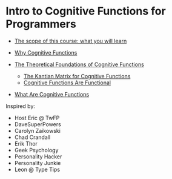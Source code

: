 # Intro to Cognitive Functions for Programmers

* [The scope of this course: what you will learn](scope.md)

* [Why Cognitive Functions](why_cogfuncs.md)

* [The Theoretical Foundations of Cognitive Functions](foundations.md)
    * [The Kantian Matrix for Cognitive Functions](matrix.md)
    * [Cognitive Functions Are Functional](cog_funcs_are_functional.md)

* [What Are Cognitive Functions](what_cogfuncs.md)


Inspired by:

* Host Eric @ TwFP
* DaveSuperPowers
* Carolyn Zaikowski
* Chad Crandall
* Erik Thor
* Geek Psychology
* Personality Hacker
* Personality Junkie
* Leon @ Type Tips
